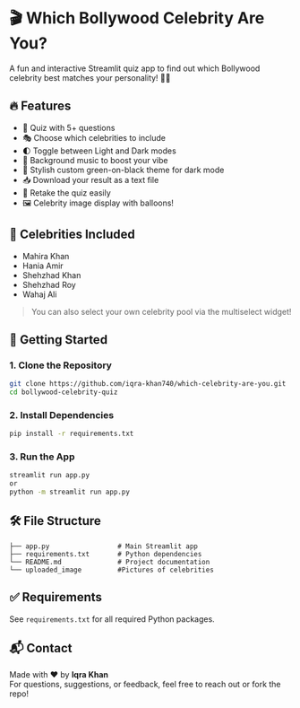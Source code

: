 # 🎬 Which Bollywood Celebrity Are You?

A fun and interactive Streamlit quiz app to find out which Bollywood celebrity best matches your personality! 🕺💃

## 🔥 Features

- 🌈 Quiz with 5+ questions
- 🎭 Choose which celebrities to include
- 🌓 Toggle between Light and Dark modes
- 🎵 Background music to boost your vibe
- 🎨 Stylish custom green-on-black theme for dark mode
- 📥 Download your result as a text file
- 🔄 Retake the quiz easily
- 🖼️ Celebrity image display with balloons!

## 📸 Celebrities Included

- Mahira Khan
- Hania Amir
- Shehzhad Khan
- Shehzhad Roy
- Wahaj Ali

> You can also select your own celebrity pool via the multiselect widget!

## 🚀 Getting Started

### 1. Clone the Repository

```bash
git clone https://github.com/iqra-khan740/which-celebrity-are-you.git
cd bollywood-celebrity-quiz
```

### 2. Install Dependencies

```bash
pip install -r requirements.txt
```

### 3. Run the App

```bash
streamlit run app.py
or
python -m streamlit run app.py
```

## 🛠️ File Structure

```
├── app.py                 # Main Streamlit app
├── requirements.txt       # Python dependencies
└── README.md              # Project documentation
└── uploaded_image         #Pictures of celebrities

```

## ✅ Requirements

See `requirements.txt` for all required Python packages.

## 📬 Contact

Made with ❤️ by **Iqra Khan**  
For questions, suggestions, or feedback, feel free to reach out or fork the repo!
